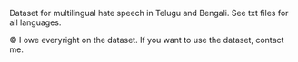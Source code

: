 Dataset for multilingual hate speech in Telugu and Bengali. See txt files for all languages.

© I owe everyright on the dataset. If you want to use the dataset, contact me.
